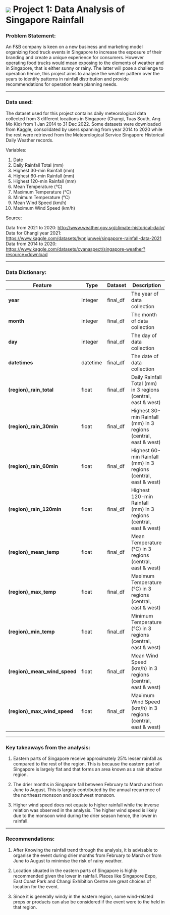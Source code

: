 # ![](https://ga-dash.s3.amazonaws.com/production/assets/logo-9f88ae6c9c3871690e33280fcf557f33.png) Project 1: Data Analysis of Singapore Rainfall

### Problem Statement:

An F&B company is keen on a new business and marketing model organizing food truck events in Singapore to increase the exposure of their branding and create a unique experience for consumers. However operating food trucks would mean exposing to the elements of weather and in Singapore, that is either sunny or rainy. The latter will pose a challenge to operation hence, this project aims to analyse the weather pattern over the years to identify patterns in rainfall distribution and provide recommendations for operation team planning needs.

---

### Data used:

The dataset used for this project contains daily meteorological data collected from 3 different locations in Singapore (Changi, Tuas South, Ang Mo Kio) from 1 Jan 2014 to 31 Dec 2022. Some datasets were downloaded from Kaggle, consolidated by users spanning from year 2014 to 2020 while the rest were retrieved from the Meteorological Service Singapore Historical Daily Weather records.

Variables:

1.	Date
2.	Daily Rainfall Total (mm)
3.	Highest 30-min Rainfall (mm)
4.	Highest 60-min Rainfall (mm)
5.	Highest 120-min Rainfall (mm)
6.	Mean Temperature (°C)
7.	Maximum Temperature (°C)
8.	Minimum Temperature (°C)
9.	Mean Wind Speed (km/h)
10.	Maximum Wind Speed (km/h)

Source:

Data from 2021 to 2020: http://www.weather.gov.sg/climate-historical-daily/<br>
Data for Changi year 2021: https://www.kaggle.com/datasets/lynnjunwei/singapore-rainfall-data-2021<br>
Data from 2014 to 2020: https://www.kaggle.com/datasets/cyanaspect/singapore-weather?resource=download

---

### Data Dictionary:

|Feature|Type|Dataset|Description|
|---|---|---|---|
|**year**|integer|final_df|The year of data collection| 
|**month**|integer|final_df|The month of data collection| 
|**day**|integer|final_df|The day of data collection| 
|**datetimes**|datetime|final_df|The date of data collection| 
|**(region)_rain_total**|float|final_df|Daily Rainfall Total (mm) in 3 regions (central, east & west)| 
|**(region)_rain_30min**|float|final_df|Highest 30-min Rainfall (mm) in 3 regions (central, east & west)| 
|**(region)_rain_60min**|float|final_df|Highest 60-min Rainfall (mm) in 3 regions (central, east & west)| 
|**(region)_rain_120min**|float|final_df|Highest 120-min Rainfall (mm) in 3 regions (central, east & west)| 
|**(region)_mean_temp**|float|final_df|Mean Temperature (°C) in 3 regions (central, east & west)| 
|**(region)_max_temp**|float|final_df|Maximum Temperature (°C) in 3 regions (central, east & west)| 
|**(region)_min_temp**|float|final_df|Minimum Temperature (°C) in 3 regions (central, east & west)| 
|**(region)_mean_wind_speed**|float|final_df|Mean Wind Speed (km/h) in 3 regions (central, east & west)|
|**(region)_max_wind_speed**|float|final_df|Maximum Wind Speed (km/h) in 3 regions (central, east & west)|


---

### Key takeaways from the analysis:
1. Eastern parts of Singapore receive approximately 25% lesser rainfall as compared to the rest of the region. This is because the eastern part of Singapore is largely flat and that forms an area known as a rain shadow region.

2. The drier months in Singapore fall between February to March and from June to August. This is largely contributed by the annual recurrence of the northeast monsoon and southwest monsoon.

3. Higher wind speed does not equate to higher rainfall while the inverse relation was observed in the analysis. The higher wind speed is likely due to the monsoon wind during the drier season hence, the lower in rainfall.

---

### Recommendations:

1. After Knowing the rainfall trend through the analysis, it is advisable to organise the event during drier months from February to March or from June to August to minimise the risk of rainy weather.

2. Location situated in the eastern parts of Singapore is highly recommended given the lower in rainfall. Places like Singapore Expo, East Coast Park and Changi Exhibition Centre are great choices of location for the event.

3. Since it is generally windy in the eastern region, some wind-related props or products can also be considered if the event were to the held in that region.
